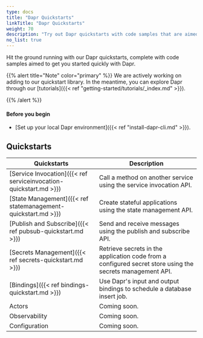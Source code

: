 ```yaml
---
type: docs
title: "Dapr Quickstarts"
linkTitle: "Dapr Quickstarts"
weight: 70
description: "Try out Dapr quickstarts with code samples that are aimed to get you started quickly with Dapr"
no_list: true
---
```


Hit the ground running with our Dapr quickstarts, complete with code samples aimed to get you started quickly with Dapr.

{{% alert title="Note" color="primary" %}}
 We are actively working on adding to our quickstart library. In the meantime, you can explore Dapr through our [tutorials]({{< ref "getting-started/tutorials/_index.md" >}}).

{{% /alert %}}

#### Before you begin

- [Set up your local Dapr environment]({{< ref "install-dapr-cli.md" >}}).

## Quickstarts

| Quickstarts | Description |
| ----------- | ----------- |
| [Service Invocation]({{< ref serviceinvocation-quickstart.md >}}) |  Call a method on another service using the service invocation API. |
| [State Management]({{< ref statemanagement-quickstart.md >}}) | Create stateful applications using the state management API. |
| [Publish and Subscribe]({{< ref pubsub-quickstart.md >}}) | Send and receive messages using the publish and subscribe API. |
| [Secrets Management]({{< ref secrets-quickstart.md >}}) | Retrieve secrets in the application code from a configured secret store using the secrets management API. |
| [Bindings]({{< ref bindings-quickstart.md >}}) | Use Dapr's input and output bindings to schedule a database insert job. |
| Actors             | Coming soon. |
| Observability      | Coming soon. |
| Configuration      | Coming soon. |
